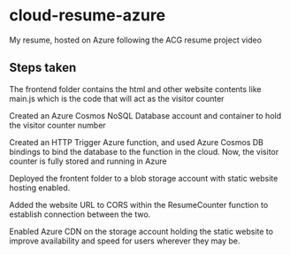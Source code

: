 # cloud-resume-azure
My resume, hosted on Azure following the ACG resume project video

## Steps taken

 The frontend folder contains the html and other website contents like main.js which is the code that will act as the visitor counter

 Created an Azure Cosmos NoSQL Database account and container to hold the visitor counter number


 Created an HTTP Trigger Azure function, and used Azure Cosmos DB bindings to bind the database to the function in the cloud. Now, the visitor counter is fully stored and running in Azure

 Deployed the frontent folder to a blob storage account with static website hosting enabled. 

 Added the website URL to CORS within the ResumeCounter function to establish connection between the two. 

Enabled Azure CDN on the storage account holding the static website to improve availability and speed for users wherever they may be.